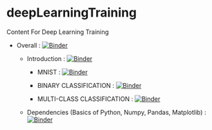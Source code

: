 # deepLearningTraining
Content For Deep Learning Training

- Overall : 
[![Binder](https://mybinder.org/badge_logo.svg)](https://mybinder.org/v2/gh/digishgabhawala/deepLearningTraining/master)

  - Introduction : 
  [![Binder](https://mybinder.org/badge_logo.svg)](https://mybinder.org/v2/gh/digishgabhawala/deepLearningTraining/master?filepath=Intro)

    - MNIST :
    [![Binder](https://mybinder.org/badge_logo.svg)](https://mybinder.org/v2/gh/digishgabhawala/deepLearningTraining/master?filepath=Intro%2Fmnist.ipynb)

    - BINARY CLASSIFICATION : [![Binder](https://mybinder.org/badge_logo.svg)](https://mybinder.org/v2/gh/digishgabhawala/deepLearningTraining/master?filepath=Intro%2Fbinary_classification_bank_notes.ipynb)

    - MULTI-CLASS CLASSIFICATION : [![Binder](https://mybinder.org/badge_logo.svg)](https://mybinder.org/v2/gh/digishgabhawala/deepLearningTraining/master?filepath=Intro%2Fmulti_classification_wines.ipynb)

  - Dependencies (Basics of Python, Numpy, Pandas, Matplotlib) : 
  [![Binder](https://mybinder.org/badge_logo.svg)](https://mybinder.org/v2/gh/digishgabhawala/deepLearningTraining/master?filepath=dependencies)
